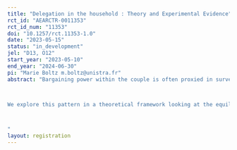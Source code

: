 ```yaml
---
title: "Delegation in the household : Theory and Experimental Evidence"
rct_id: "AEARCTR-0011353"
rct_id_num: "11353"
doi: "10.1257/rct.11353-1.0"
date: "2023-05-15"
status: "in_development"
jel: "D13, O12"
start_year: "2023-05-10"
end_year: "2024-06-30"
pi: "Marie Boltz m.boltz@unistra.fr"
abstract: "Bargaining power within the couple is often proxied in surveys by measures of who has a say in the decision -- with the idea that the more a couple discusses about choices to make, the more balanced is the bargaining power within the couple. However, arguing and discussing over a choice could also reflect non-aligned preferences among partners: with perfectly aligned preferences, who decides is not so important and delegation of the decision power becomes an efficient outcome. 

We explore this pattern in a theoretical framework looking at the equilibrium decision structure in the household, analyzing how the degree of preference alignment and the differences in the opportunity costs of time determine when delegation or negociation is preferable. We consider a non-cooperative framework for intra-household decisions drawing from models of delegation of authority in firms developed by Dessein (2002) and Aghion and Tirole (1997).  We test the predictions of the model in an online experiment conducted among couples. 

"
layout: registration
---
```


